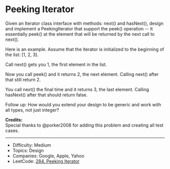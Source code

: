 # Peeking Iterator

Given an Iterator class interface with methods: next() and hasNext(), design and implement a PeekingIterator that support the peek() operation -- it essentially peek() at the element that will be returned by the next call to next().

Here is an example. Assume that the iterator is initialized to the beginning of the list: [1, 2, 3].

Call next() gets you 1, the first element in the list.

Now you call peek() and it returns 2, the next element. Calling next() after that still return 2.

You call next() the final time and it returns 3, the last element. Calling hasNext() after that should return false.

Follow up: How would you extend your design to be generic and work with all types, not just integer?

**Credits:**  
Special thanks to @porker2008 for adding this problem and creating all test cases.

---

* Difficulty: Medium
* Topics: Design
* Companies: Google, Apple, Yahoo
* LeetCode: [284. Peeking Iterator](https://leetcode.com/problems/peeking-iterator/description/)
